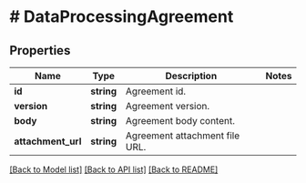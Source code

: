 # # DataProcessingAgreement

## Properties

Name | Type | Description | Notes
------------ | ------------- | ------------- | -------------
**id** | **string** | Agreement id. |
**version** | **string** | Agreement version. |
**body** | **string** | Agreement body content. |
**attachment_url** | **string** | Agreement attachment file URL. |

[[Back to Model list]](../../README.md#models) [[Back to API list]](../../README.md#endpoints) [[Back to README]](../../README.md)
